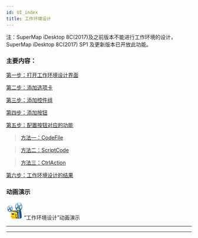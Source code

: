 ```yaml
---
id: UI_index
title: 工作环境设计
---
```

注：SuperMap iDesktop 8C(2017)及之前版本不能进行工作环境的设计，SuperMap iDesktop 8C(2017) SP1
及更新版本已开放此功能。

### 主要内容：

[第一步：打开工作环境设计界面](OpenUI.html)

[第二步：添加选项卡](AddTab.html)

[第三步：添加控件组](AddGroup.html)

[第四步：添加按钮](AddButton.html)

[第五步：配置按钮对应的功能](SetDynamicCode.html)

> [方法一：CodeFile](CodeFile.html)

>

> [方法二：ScriptCode](ScriptCode.html)

>

> [方法三：CtrlAction](CtrlAction.html)

[第六步：工作环境设计的结果](Result_UI.html)

### 动画演示

![](img/cineprojector.png)“工作环境设计”动画演示

  

* * *

[](http://www.supermap.com)  
  
---


